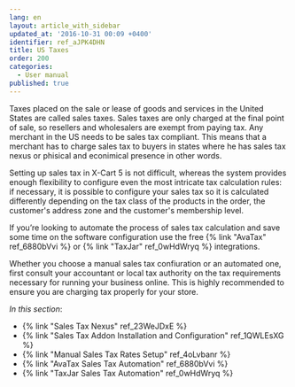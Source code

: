 ```yaml
---
lang: en
layout: article_with_sidebar
updated_at: '2016-10-31 00:09 +0400'
identifier: ref_aJPK4DHN
title: US Taxes
order: 200
categories:
  - User manual
published: true
---
```

Taxes placed on the sale or lease of goods and services in the United States are called sales taxes. Sales taxes are only charged at the final point of sale, so resellers and wholesalers are exempt from paying tax. Any merchant in the US needs to be sales tax compliant. This means that a merchant has to charge sales tax to buyers in states where he has sales tax nexus or phisical and econimical presence in other words.

Setting up sales tax in X-Cart 5 is not difficult, whereas the system provides enough flexibility to configure even the most intricate tax calculation rules: if necessary, it is possible to configure your sales tax so it is calculated differently depending on the tax class of the products in the order, the customer's address zone and the customer's membership level.

If you’re looking to automate the process of sales tax calculation and save some time on the software configuration use the free {% link "AvaTax" ref_6880bVvi %} or {% link "TaxJar" ref_0wHdWryq %} integrations. 

Whether you choose a manual sales tax confiuration or an automated one, first consult your accountant or local tax authority on the tax requirements necessary for running your business online. This is highly recommended to ensure you are charging tax properly for your store.

_In this section_:

*  {% link "Sales Tax Nexus" ref_23WeJDxE %}
*  {% link "Sales Tax Addon Installation and Configuration" ref_1QWLEsXG %}
*  {% link "Manual Sales Tax Rates Setup" ref_4oLvbanr %}
*  {% link "AvaTax Sales Tax Automation" ref_6880bVvi %}
*  {% link "TaxJar Sales Tax Automation" ref_0wHdWryq %}
